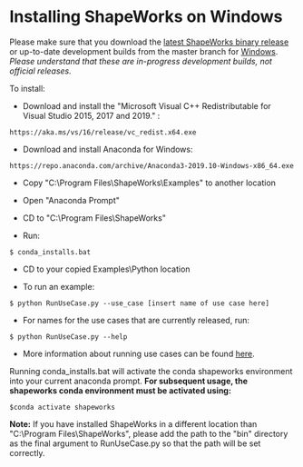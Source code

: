 
Installing ShapeWorks on Windows
=====================

Please make sure that you download the [latest ShapeWorks binary release](https://github.com/SCIInstitute/ShapeWorks/releases/latest) or up-to-date development builds from the master branch for [Windows](https://github.com/SCIInstitute/ShapeWorks/releases/tag/dev-windows). *Please understand that these are in-progress development builds, not official releases.*

To install:

- Download and install the "Microsoft Visual C++ Redistributable for Visual Studio 2015, 2017 and 2019." :

```
https://aka.ms/vs/16/release/vc_redist.x64.exe
```

- Download and install Anaconda for Windows:

```
https://repo.anaconda.com/archive/Anaconda3-2019.10-Windows-x86_64.exe
```

- Copy "C:\Program Files\ShapeWorks\Examples" to another location

- Open "Anaconda Prompt"

- CD to "C:\Program Files\ShapeWorks"

- Run:

```
$ conda_installs.bat
```

- CD to your copied Examples\Python location

- To run an example:

```
$ python RunUseCase.py --use_case [insert name of use case here]
```

- For names for the use cases that are currently released, run:

```
$ python RunUseCase.py --help
```

- More information about running use cases can be found [here](../UseCases/UseCases.md#running-the-use-cases).


Running conda_installs.bat will activate the conda shapeworks environment
into your current anaconda prompt. **For subsequent usage, the shapeworks conda environment must be activated using:**

```
$conda activate shapeworks
```

**Note:** If you have installed ShapeWorks in a different location than
"C:\Program Files\ShapeWorks", please add the path to the "bin"
directory as the final argument to RunUseCase.py so that the path will
be set correctly.
